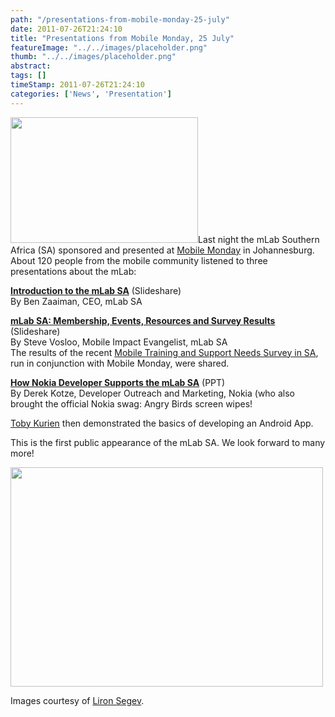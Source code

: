 ```yaml
---
path: "/presentations-from-mobile-monday-25-july" 
date: 2011-07-26T21:24:10 
title: "Presentations from Mobile Monday, 25 July" 
featureImage: "../../images/placeholder.png" 
thumb: "../../images/placeholder.png" 
abstract:  
tags: [] 
timeStamp: 2011-07-26T21:24:10 
categories: ['News', 'Presentation'] 
---
```


<p><img src="http://mlab/wp-content/uploads/2011/07/DSC_86551.jpeg" alt="" width="300" height="201" class="alignright size-full wp-image-382" />Last night the mLab Southern Africa (SA) sponsored and presented at <a href="http://www.momojoburg.com">Mobile Monday</a> in Johannesburg. About 120 people from the mobile community listened to three presentations about the mLab:</p>
<p><strong><a href="http://www.slideshare.net/mlabsa/mo-mo-25-july-presentationbz">Introduction to the mLab SA</a></strong> (Slideshare)<br />
By Ben Zaaiman, CEO, mLab SA</p>
<p><strong><a href="http://www.slideshare.net/mlabsa/mlab-sa-membership-and-survey-results">mLab SA: Membership, Events, Resources and Survey Results</a></strong> (Slideshare)<br />
By Steve Vosloo, Mobile Impact Evangelist, mLab SA<br />
The results of the recent <a href="http://mlab/results-of-the-mobile-training-and-support-needs-survey/">Mobile Training and Support Needs Survey in SA</a>, run in conjunction with Mobile Monday, were shared.</p>
<p><strong><a href="http://mlab/wp-content/uploads/2011/07/MoMo_Supporting_Mlab_Nokia.pptx">How Nokia Developer Supports the mLab SA</a></strong> (PPT)<br />
By Derek Kotze, Developer Outreach and Marketing, Nokia (who also brought the official Nokia swag: Angry Birds screen wipes!</p>
<p><a href="http://www.tobykurien.com">Toby Kurien</a> then demonstrated the basics of developing an Android App.</p>
<p>This is the first public appearance of the mLab SA. We look forward to many more!</p>
<p><img src="http://mlab/wp-content/uploads/2011/07/DSC_8709.jpeg" alt="" width="500" height="351" class="aligncenter size-full wp-image-380" srcset="https://mlab.co.za/wp-content/uploads/2011/07/DSC_8709.jpeg 500w, https://mlab.co.za/wp-content/uploads/2011/07/DSC_8709-300x211.jpeg 300w" sizes="(max-width: 500px) 100vw, 500px" /></p>
<p>Images courtesy of <a href="http://www.twitter.com/swiftsms">Liron Segev</a>.</p>
